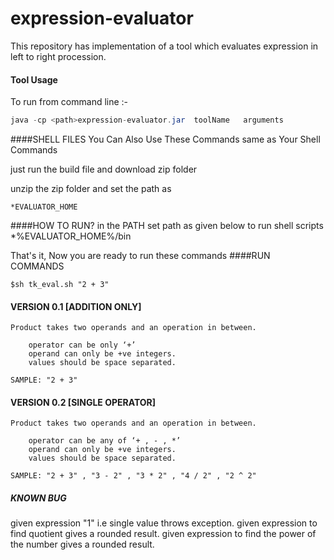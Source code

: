 expression-evaluator
====================

This repository has implementation of a tool which evaluates expression in left to right procession.

#### Tool Usage


To run from command line :-
```java
java -cp <path>expression-evaluator.jar  toolName   arguments
```

####SHELL FILES
You Can Also Use These Commands same as Your Shell Commands

just run the build file and download zip folder

unzip the zip folder and set the path as

    *EVALUATOR_HOME

####HOW TO RUN?
in the PATH set path as given below to run shell scripts
    *%EVALUATOR_HOME%/bin

That's it, Now you are ready to run these commands
####RUN COMMANDS

`$sh tk_eval.sh "2 + 3"`

#### VERSION 0.1 [ADDITION ONLY]

    Product takes two operands and an operation in between.

        operator can be only ‘+’
        operand can only be +ve integers.
        values should be space separated.

    SAMPLE: "2 + 3"

#### VERSION 0.2 [SINGLE OPERATOR]

    Product takes two operands and an operation in between.

        operator can be any of ‘+ , - , *’
        operand can only be +ve integers.
        values should be space separated.

    SAMPLE: "2 + 3" , "3 - 2" , "3 * 2" , "4 / 2" , "2 ^ 2"

##### KNOWN BUG

given expression "1" i.e single value throws exception.
given expression to find quotient gives a rounded result.
given expression to find the power of the number gives a rounded result.


